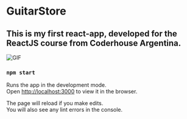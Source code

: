 # GuitarStore

## This is my first react-app, developed for the ReactJS course from Coderhouse Argentina.

![GIF](https://media.giphy.com/media/TRAyLKh2sQGC3vxoce/giphy.gif)

### `npm start`

Runs the app in the development mode.\
Open [http://localhost:3000](http://localhost:3000) to view it in the browser.

The page will reload if you make edits.\
You will also see any lint errors in the console.
